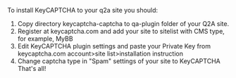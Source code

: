 To install KeyCAPTCHA to your q2a site you should:

1. Copy directory keycaptcha-captcha to qa-plugin folder of your Q2A site.
2. Register at keycaptcha.com and add your site to sitelist with CMS type, for example, MyBB
3. Edit KeyCAPTCHA plugin settings and paste your Private Key from keycaptcha.com account>site list>installation instruction
4. Change captcha type in "Spam" settings of your site to KeyCAPTCHA
That's all!

